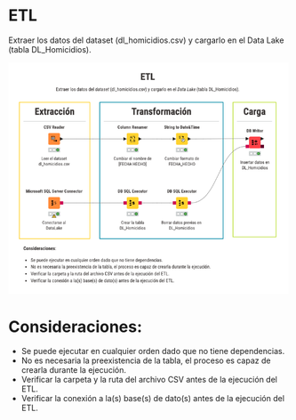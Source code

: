 # ETL
Extraer los datos del dataset (dl_homicidios.csv) y cargarlo en el Data Lake (tabla DL_Homicidios).

![ETL](etl_dl_homicidios.png)

# Consideraciones:
- Se puede ejecutar en cualquier orden dado que no tiene dependencias.
- No es necesaria la preexistencia de la tabla, el proceso es capaz de crearla durante la ejecución.
- Verificar la carpeta y la ruta del archivo CSV antes de la ejecución del ETL.
- Verificar la conexión a la(s) base(s) de dato(s) antes de la ejecución del ETL.
